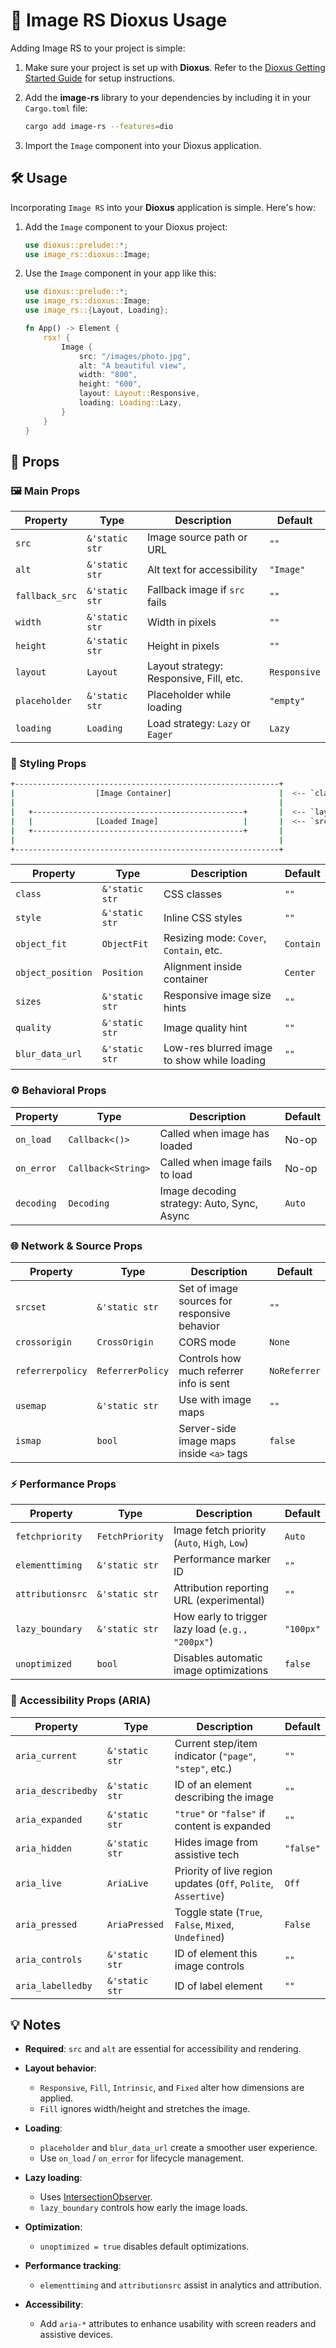 # 🧬 Image RS Dioxus Usage

Adding Image RS to your project is simple:

1. Make sure your project is set up with **Dioxus**. Refer to the [Dioxus Getting Started Guide](https://dioxuslabs.com/learn/0.6/getting_started) for setup instructions.

1. Add the **image-rs** library to your dependencies by including it in your `Cargo.toml` file:

   ```sh
   cargo add image-rs --features=dio
   ```

1. Import the `Image` component into your Dioxus application.

## 🛠️ Usage

Incorporating `Image RS` into your **Dioxus** application is simple. Here's how:

1. Add the `Image` component to your Dioxus project:

   ```rust
   use dioxus::prelude::*;
   use image_rs::dioxus::Image;
   ```

1. Use the `Image` component in your app like this:

   ```rust
   use dioxus::prelude::*;
   use image_rs::dioxus::Image;
   use image_rs::{Layout, Loading};

   fn App() -> Element {
       rsx! {
           Image {
               src: "/images/photo.jpg",
               alt: "A beautiful view",
               width: "800",
               height: "600",
               layout: Layout::Responsive,
               loading: Loading::Lazy,
           }
       }
   }
   ```

## 🔧 Props

### 🖼️ Main Props

| Property       | Type           | Description                             | Default      |
| -------------- | -------------- | --------------------------------------- | ------------ |
| `src`          | `&'static str` | Image source path or URL                | `""`         |
| `alt`          | `&'static str` | Alt text for accessibility              | `"Image"`    |
| `fallback_src` | `&'static str` | Fallback image if `src` fails           | `""`         |
| `width`        | `&'static str` | Width in pixels                         | `""`         |
| `height`       | `&'static str` | Height in pixels                        | `""`         |
| `layout`       | `Layout`       | Layout strategy: Responsive, Fill, etc. | `Responsive` |
| `placeholder`  | `&'static str` | Placeholder while loading               | `"empty"`    |
| `loading`      | `Loading`      | Load strategy: `Lazy` or `Eager`        | `Lazy`       |

### 🎨 Styling Props

```sh
+-----------------------------------------------------------+
|                  [Image Container]                        |  <-- `class` & `style`
|                                                           |
|   +-----------------------------------------------+       |  <-- `layout`
|   |              [Loaded Image]                   |       |  <-- `src`
|   +-----------------------------------------------+       |
|                                                           |
+-----------------------------------------------------------+
```

| Property          | Type           | Description                                 | Default   |
| ----------------- | -------------- | ------------------------------------------- | --------- |
| `class`           | `&'static str` | CSS classes                                 | `""`      |
| `style`           | `&'static str` | Inline CSS styles                           | `""`      |
| `object_fit`      | `ObjectFit`    | Resizing mode: `Cover`, `Contain`, etc.     | `Contain` |
| `object_position` | `Position`     | Alignment inside container                  | `Center`  |
| `sizes`           | `&'static str` | Responsive image size hints                 | `""`      |
| `quality`         | `&'static str` | Image quality hint                          | `""`      |
| `blur_data_url`   | `&'static str` | Low-res blurred image to show while loading | `""`      |

### ⚙️ Behavioral Props

| Property   | Type               | Description                                | Default |
| ---------- | ------------------ | ------------------------------------------ | ------- |
| `on_load`  | `Callback<()>`     | Called when image has loaded               | No-op   |
| `on_error` | `Callback<String>` | Called when image fails to load            | No-op   |
| `decoding` | `Decoding`         | Image decoding strategy: Auto, Sync, Async | `Auto`  |

### 🌐 Network & Source Props

| Property         | Type             | Description                                  | Default      |
| ---------------- | ---------------- | -------------------------------------------- | ------------ |
| `srcset`         | `&'static str`   | Set of image sources for responsive behavior | `""`         |
| `crossorigin`    | `CrossOrigin`    | CORS mode                                    | `None`       |
| `referrerpolicy` | `ReferrerPolicy` | Controls how much referrer info is sent      | `NoReferrer` |
| `usemap`         | `&'static str`   | Use with image maps                          | `""`         |
| `ismap`          | `bool`           | Server-side image maps inside `<a>` tags     | `false`      |

### ⚡ Performance Props

| Property         | Type            | Description                                      | Default   |
| ---------------- | --------------- | ------------------------------------------------ | --------- |
| `fetchpriority`  | `FetchPriority` | Image fetch priority (`Auto`, `High`, `Low`)     | `Auto`    |
| `elementtiming`  | `&'static str`  | Performance marker ID                            | `""`      |
| `attributionsrc` | `&'static str`  | Attribution reporting URL (experimental)         | `""`      |
| `lazy_boundary`  | `&'static str`  | How early to trigger lazy load (`e.g., "200px"`) | `"100px"` |
| `unoptimized`    | `bool`          | Disables automatic image optimizations           | `false`   |

### 🧠 Accessibility Props (ARIA)

| Property           | Type           | Description                                                    | Default   |
| ------------------ | -------------- | -------------------------------------------------------------- | --------- |
| `aria_current`     | `&'static str` | Current step/item indicator (`"page"`, `"step"`, etc.)         | `""`      |
| `aria_describedby` | `&'static str` | ID of an element describing the image                          | `""`      |
| `aria_expanded`    | `&'static str` | `"true"` or `"false"` if content is expanded                   | `""`      |
| `aria_hidden`      | `&'static str` | Hides image from assistive tech                                | `"false"` |
| `aria_live`        | `AriaLive`     | Priority of live region updates (`Off`, `Polite`, `Assertive`) | `Off`     |
| `aria_pressed`     | `AriaPressed`  | Toggle state (`True`, `False`, `Mixed`, `Undefined`)           | `False`   |
| `aria_controls`    | `&'static str` | ID of element this image controls                              | `""`      |
| `aria_labelledby`  | `&'static str` | ID of label element                                            | `""`      |

## 💡 Notes

- **Required**: `src` and `alt` are essential for accessibility and rendering.
- **Layout behavior**:

  - `Responsive`, `Fill`, `Intrinsic`, and `Fixed` alter how dimensions are applied.
  - `Fill` ignores width/height and stretches the image.

- **Loading**:

  - `placeholder` and `blur_data_url` create a smoother user experience.
  - Use `on_load` / `on_error` for lifecycle management.

- **Lazy loading**:

  - Uses [IntersectionObserver](https://developer.mozilla.org/en-US/docs/Web/API/Intersection_Observer_API).
  - `lazy_boundary` controls how early the image loads.

- **Optimization**:

  - `unoptimized = true` disables default optimizations.

- **Performance tracking**:

  - `elementtiming` and `attributionsrc` assist in analytics and attribution.

- **Accessibility**:

  - Add `aria-*` attributes to enhance usability with screen readers and assistive devices.
